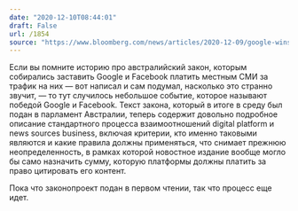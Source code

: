 ```yaml
---
date: "2020-12-10T08:44:01"
draft: False
url: /1854
source: "https://www.bloomberg.com/news/articles/2020-12-09/google-wins-key-concession-in-law-to-pay-for-news-in-australia"
---
```


Если вы помните историю про австралийский закон, которым собирались заставить Google и Facebook платить местным СМИ за трафик на них — вот написал и сам подумал, насколько это странно звучит, — то тут случилось небольшое событие, которое называют победой Google и Facebook. Текст закона, который в итоге в среду был подан в парламент Австралии, теперь содержит довольно подробное описание стандартного процесса взаимоотношений digital platform и news sources business, включая критерии, кто именно таковыми являются и какие правила должны применяться, что снимает прежнюю неопределенность, в рамках которой новостное издание вообще могло бы само назначить сумму, которую платформы должны платить за право цитировать его контент.

Пока что законопроект подан в первом чтении, так что процесс еще идет.
